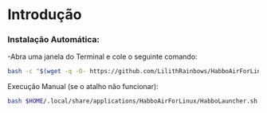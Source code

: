 # Introdução
### Instalação Automática:

-Abra uma janela do Terminal e cole o seguinte comando:
```sh
bash -c "$(wget -q -O- https://github.com/LilithRainbows/HabboAirForLinux/raw/main/Install.sh)"
```
Execução Manual (se o atalho não funcionar):
```sh
bash $HOME/.local/share/applications/HabboAirForLinux/HabboLauncher.sh
```
